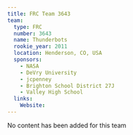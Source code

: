 ```yaml
---
title: FRC Team 3643
team:
  type: FRC
  number: 3643
  name: Thunderbots
  rookie_year: 2011
  location: Henderson, CO, USA
  sponsors:
    - NASA
    - DeVry University
    - jcpenney
    - Brighton School District 27J
    - Valley High School
  links:
    Website: 
---
```

No content has been added for this team